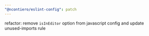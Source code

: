 ```yaml
---
"@ncontiero/eslint-config": patch
---
```


refactor: remove `isInEditor` option from javascript config and update unused-imports rule
